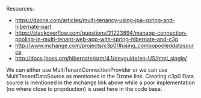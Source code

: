 Resources:
* https://dzone.com/articles/multi-tenancy-using-jpa-spring-and-hibernate-part
* https://stackoverflow.com/questions/21223894/manage-connection-pooling-in-multi-tenant-web-app-with-spring-hibernate-and-c3p
* http://www.mchange.com/projects/c3p0/#using_combopooleddatasource
* http://docs.jboss.org/hibernate/orm/4.1/devguide/en-US/html_single/

We can either use MultiTenantConnectionProvider or we can use MultiTenantDataSource as mentioned in the Dzone link. Creating c3p0  Data source is mentioned in the mchange link above while a poor implementation (no where close to propduction) is used here in the code base.
